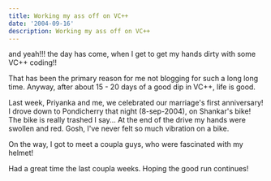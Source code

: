 ```yaml
---
title: Working my ass off on VC++
date: '2004-09-16'
description: Working my ass off on VC++
---
```


and yeah!!! the day has come, when I get to get my hands dirty with some VC++ coding!!

That has been the primary reason for me not blogging for such a long long time. Anyway, after about 15 - 20 days of a good dip in VC++, life is good.

Last week, Priyanka and me, we celebrated our marriage's first anniversary! I drove down to Pondicherry that night (8-sep-2004), on Shankar's bike! The bike is really trashed I say... At the end of the drive my hands were swollen and red. Gosh, I've never felt so much vibration on a bike.

On the way, I got to meet a coupla guys, who were fascinated with my helmet!

Had a great time the last coupla weeks. Hoping the good run continues!
